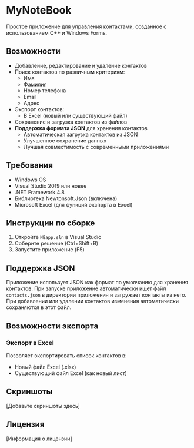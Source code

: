 # MyNoteBook

Простое приложение для управления контактами, созданное с использованием C++ и Windows Forms.

## Возможности

- Добавление, редактирование и удаление контактов
- Поиск контактов по различным критериям:
  - Имя
  - Фамилия
  - Номер телефона
  - Email
  - Адрес
- Экспорт контактов:
  - В Excel (новый или существующий файл)
- Сохранение и загрузка контактов из файлов
- **Поддержка формата JSON** для хранения контактов
  - Автоматическая загрузка контактов из JSON
  - Улучшенное сохранение данных
  - Лучшая совместимость с современными приложениями

## Требования

- Windows OS
- Visual Studio 2019 или новее
- .NET Framework 4.8
- Библиотека Newtonsoft.Json (включена)
- Microsoft Excel (для функций экспорта в Excel)

## Инструкции по сборке

1. Откройте `NBapp.sln` в Visual Studio
2. Соберите решение (Ctrl+Shift+B)
3. Запустите приложение (F5)

## Поддержка JSON

Приложение использует JSON как формат по умолчанию для хранения контактов. При запуске приложение автоматически ищет файл `contacts.json` в директории приложения и загружает контакты из него. При добавлении или удалении контактов изменения автоматически сохраняются в этот файл.

## Возможности экспорта

### Экспорт в Excel
Позволяет экспортировать список контактов в:
- Новый файл Excel (.xlsx)
- Существующий файл Excel (как новый лист)

## Скриншоты

[Добавьте скриншоты здесь]

## Лицензия

[Информация о лицензии] 